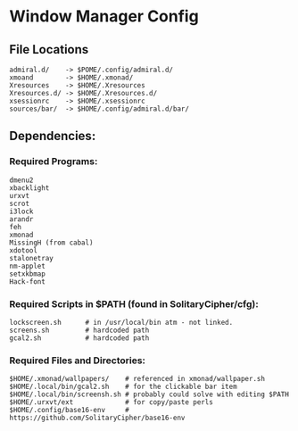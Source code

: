 # Window Manager Config

## File Locations
    admiral.d/    -> $POME/.config/admiral.d/
    xmoand        -> $HOME/.xmonad/
    Xresources    -> $HOME/.Xresources
    Xresources.d/ -> $HOME/.Xresources.d/
    xsessionrc    -> $HOME/.xsessionrc
    sources/bar/  -> $HOME/.config/admiral.d/bar/

## Dependencies:
### Required Programs:
    dmenu2
    xbacklight
    urxvt
    scrot
    i3lock
    arandr
    feh
    xmonad
    MissingH (from cabal)
    xdotool
    stalonetray
    nm-applet
    setxkbmap
    Hack-font

### Required Scripts in $PATH (found in SolitaryCipher/cfg):
    lockscreen.sh      # in /usr/local/bin atm - not linked.
    screens.sh         # hardcoded path
    gcal2.sh           # hardcoded path

### Required Files and Directories:
    $HOME/.xmonad/wallpapers/    # referenced in xmonad/wallpaper.sh
    $HOME/.local/bin/gcal2.sh    # for the clickable bar item
    $HOME/.local/bin/screensh.sh # probably could solve with editing $PATH
    $HOME/.urxvt/ext             # for copy/paste perls
    $HOME/.config/base16-env     # https://github.com/SolitaryCipher/base16-env


